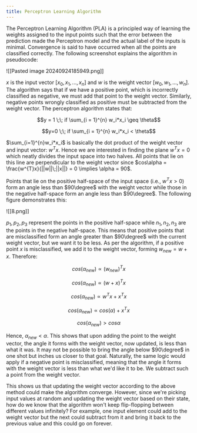 ```yaml
---
title: Perceptron Learning Algorithm
---
```

The Perceptron Learning Algorithm (PLA) is a principled way of learning the weights assigned to the input points such that the error between the prediction made the Perceptron model and the actual label of the inputs is minimal. Convergence is said to have occurred when all the points are classified correctly. The following screenshot explains the algorithm in pseudocode:

![[Pasted image 20240924185949.png]]

$x$ is the input vector $[x_0,x_1,...,x_n]$ and $w$ is the weight vector $[w_0,w_1,...,w_n]$. The algorithm says that if we have a positive point, which is incorrectly classified as negative, we must add that point to the weight vector. Similarly, negative points wrongly classified as positive must be subtracted from the weight vector. The perceptron algorithm states that:

$$y = 1 \;\; if \sum_{i = 1}^{n} w_i*x_i \geq \theta$$

$$y=0 \;\; if \sum_{i = 1}^{n} w_i*x_i < \theta$$

$\sum_{i=1}^{n}w_i*x_i$ is basically the dot product of the weight vector and input vector: $w^{T}x$. Hence we are interested in finding the plane $w^{T}x = 0$ which neatly divides the input space into two halves. All points that lie on this line are perpendicular to the weight vector since $cos\alpha = \frac{w^{T}x}{||w||\;||x||} = 0 \implies \alpha = 90$.

Points that lie on the positive half-space of the input space (i.e., $w^{T}x>0$) form an angle less than $90\degree$ with the weight vector while those in the negative half-space form an angle less than $90\degree$. The following figure demonstrates this:

![[8.png]]

$p_1,p_2,p_3$ represent the points in the positive half-space while $n_1,n_2,n_3$ are the points in the negative half-space. This means that positive points that are misclassified form an angle greater than $90\degree$ with the current weight vector, but we want it to be less. As per the algorithm, if a positive point $x$ is misclassified, we add it to the weight vector, forming $w_{new} = w + x$. Therefore:

$$cos(\alpha_{new}) \propto (w_{new})^{T}x$$

$$cos(\alpha_{new}) \propto (w+x)^{T}x$$

$$cos(\alpha_{new}) \propto w^{T}x + x^{T}x$$

$$cos(\alpha_{new}) \propto cos(\alpha) + x^{T}x$$

$$cos(\alpha_{new}) > cos\alpha$$

Hence, $\alpha_{new} < \alpha$. This shows that upon adding the point to the weight vector, the angle it forms with the weight vector, now updated, is less than what it was. It may not be possible to bring the angle below $90\degree$ in one shot but inches us closer to that goal. Naturally, the same logic would apply if a negative point is misclassified, meaning that the angle it forms with the weight vector is less than what we'd like it to be. We subtract such a point from the weight vector.

This shows us that updating the weight vector according to the above method could make the algorithm converge. However, since we're picking input values at random and updating the weight vector based on their state, how do we know that the algorithm won't keep flip-flopping between different values infinitely? For example, one input element could add to the weight vector but the next could subtract from it and bring it back to the previous value and this could go on forever. 

